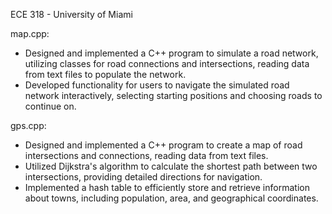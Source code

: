 ECE 318 - University of Miami

map.cpp:
- Designed and implemented a C++ program to simulate a road network, utilizing classes for road connections and intersections, reading data from text files to populate the network.
- Developed functionality for users to navigate the simulated road network interactively, selecting starting positions and choosing roads to continue on.

gps.cpp:
- Designed and implemented a C++ program to create a map of road intersections and connections, reading data from text files.
- Utilized Dijkstra's algorithm to calculate the shortest path between two intersections, providing detailed directions for navigation.
- Implemented a hash table to efficiently store and retrieve information about towns, including population, area, and geographical coordinates.
